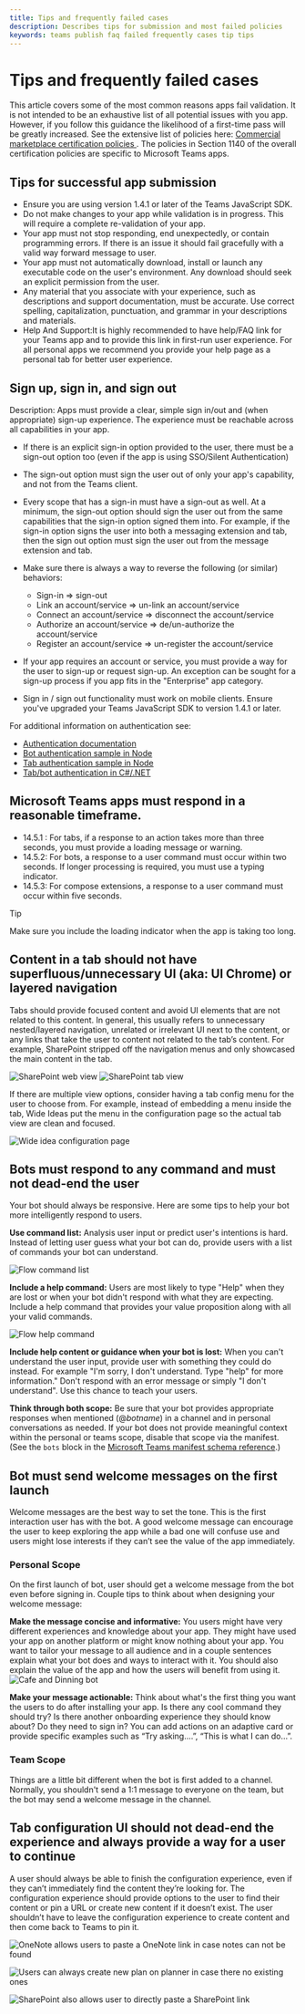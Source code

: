```yaml
---
title: Tips and frequently failed cases 
description: Describes tips for submission and most failed policies  
keywords: teams publish faq failed frequently cases tip tips 
---
```

# Tips and frequently failed cases 

This article covers some of the most common reasons apps fail validation. It is not intended to be an exhaustive list of all potential issues with you app. However, if you follow this guidance the likelihood of a first-time pass will be greatly increased. See the extensive list of policies here: [Commercial marketplace certification policies ](/legal/marketplace/certification-policies). The policies in Section 1140 of the overall certification policies are specific to Microsoft Teams apps.

## Tips for successful app submission

* Ensure you are using version 1.4.1 or later of the Teams JavaScript SDK.
* Do not make changes to your app while validation is in progress. This will require a complete re-validation of your app.
* Your app  must not stop responding, end unexpectedly, or contain programming errors. If there is an issue it should fail gracefully with a valid way forward message to user.
* Your app must not automatically download, install or launch any executable code on the user's environment. Any download should seek an explicit permission from the user.
* Any material that you associate with your experience, such as descriptions and support documentation, must be accurate. Use correct spelling, capitalization, punctuation, and grammar in your descriptions and materials.
* Help And Support:It is highly recommended to have help/FAQ link for your Teams app and to provide this link in first-run user experience. For all personal apps we recommend you provide your help page as a personal tab for better user experience.

## Sign up, sign in, and sign out

Description: Apps must provide a clear, simple sign in/out and (when appropriate) sign-up experience. The experience must be reachable across all capabilities in your app.

* If there is an explicit sign-in option provided to the user, there must be a sign-out option too (even if the app is using SSO/Silent Authentication)
* The sign-out option must sign the user out of only your app's capability, and not from the Teams client.
* Every scope that has a sign-in must have a sign-out as well. At a minimum, the sign-out option should sign the user out from the same capabilities that the sign-in option signed them into. For example, if the sign-in option signs the user into both a messaging extension and tab, then the sign out option must sign the user out from the message extension and tab.

* Make sure there is always a way to reverse the following (or similar) behaviors:
  * Sign-in => sign-out
  * Link an account/service => un-link an account/service
  * Connect an account/service => disconnect the account/service
  * Authorize an account/service => de/un-authorize the account/service
  * Register an account/service => un-register the account/service
* If your app requires an account or service, you must provide a way for the user to sign-up or request sign-up. An exception can be sought for a sign-up process if you app fits in the "Enterprise" app category.
* Sign in / sign out functionality must work on mobile clients. Ensure you've upgraded your Teams JavaScript SDK to version 1.4.1 or later.

For additional information on authentication see:

* [Authentication documentation](~/concepts/authentication/authentication.md)
* [Bot authentication sample in Node](https://github.com/OfficeDev/microsoft-teams-sample-auth-node)
* [Tab authentication sample in Node](https://github.com/OfficeDev/microsoft-teams-sample-complete-node)
* [Tab/bot authentication in C#/.NET](https://github.com/OfficeDev/microsoft-teams-sample-complete-csharp)

## Microsoft Teams apps must respond in a reasonable timeframe.

* 14.5.1 : For tabs, if a response to an action takes more than three seconds, you must provide a loading message or warning.
* 14.5.2: For bots, a response to a user command must occur within two seconds. If longer processing is required, you must use a typing indicator.
* 14.5.3: For compose extensions, a response to a user command must occur within five seconds.

> [!TIP]
> Make sure you include the loading indicator when the app is taking too long.

## Content in a tab should not have superfluous/unnecessary UI (aka: UI Chrome) or layered navigation

Tabs should provide focused content and avoid UI elements that are not related to this content. In general, this usually refers to unnecessary nested/layered navigation, unrelated or irrelevant UI next to the content, or any links that take the user to content not related to the tab’s content. For example, SharePoint stripped off the navigation menus and only showcased the main content in the tab.

![SharePoint web view](~/assets/images/faq/web-sp.png)
![SharePoint tab view](~/assets/images/faq/tab-sp.png)

If there are multiple view options, consider having a tab config menu for the user to choose from. For example, instead of embedding a menu inside the tab, Wide Ideas put the menu in the configuration page so the actual tab view are clean and focused.

![Wide idea configuration page](~/assets/images/faq/wideidea.png)

## Bots must respond to any command and must not dead-end the user

Your bot should always be responsive. Here are some tips to help your bot more intelligently respond to users.

**Use command list:** Analysis user input or predict user's intentions is hard. Instead of letting user guess what your bot can do, provide users with a list of commands your bot can understand.

![Flow command list](~/assets/images/faq/flow-bot.png)

**Include a help command:** Users are most likely to type "Help" when they are lost or when your bot didn't respond with what they are expecting. Include a help command that provides your value proposition along with all your valid commands.

![Flow help command](~/assets/images/faq/flow-help.png)

**Include help content or guidance when your bot is lost:** When you can't understand the user input, provide user with something they could do instead. For example "I'm sorry, I don't understand. Type "help" for more information." Don't respond with an error message or simply "I don't understand". Use this chance to teach your users.

**Think through both scope:** Be sure that your bot provides appropriate responses when mentioned (@*botname*) in a channel and in personal conversations as needed. If your bot does not provide meaningful context within the personal or teams scope, disable that scope via the manifest. (See the `bots` block in the [Microsoft Teams manifest schema reference](~/resources/schema/manifest-schema.md#bots).)

## Bot must send welcome messages on the first launch

Welcome messages are the best way to set the tone. This is the first interaction user has with the bot. A good welcome message can encourage the user to keep exploring the app while a bad one will confuse use and users might lose interests if they can’t see the value of the app immediately.

### Personal Scope

On the first launch of bot, user should get a welcome message from the bot even before signing in. Couple tips to think about when designing your welcome message:

**Make the message concise and informative:**
You users might have very different experiences and knowledge about your app. They might have used your app on another platform or might know nothing about your app. You want to tailor your message to all audience and in a couple sentences explain what your bot does and ways to interact with it. You should also explain the value of the app and how the users will benefit from using it.
![Cafe and Dinning bot](~/assets/images/faq/cafe-bot.png)

**Make your message actionable:** Think about what's the first thing you want the users to do after installing your app. Is there any cool command they should try? Is there another onboarding experience they should know about? Do they need to sign in? You can add actions on an adaptive card or provide specific examples such as “Try asking….”, “This is what I can do…”.

### Team Scope

Things are a little bit different when the bot is first added to a channel. Normally, you shouldn't send a 1:1 message to everyone on the team, but the bot may send a welcome message in the channel.

## Tab configuration UI should not dead-end the experience and always provide a way for a user to continue

A user should always be able to finish the configuration experience, even if they can’t immediately find the content they’re looking for. The configuration experience should provide options to the user to find their content or pin a URL or create new content if it doesn’t exist. The user shouldn’t have to leave the configuration experience to create content and then come back to Teams to pin it.

![OneNote allows users to paste a OneNote link in case notes can not be found](~/assets/images/faq/tab-onenote-config.png)

![Users can always create new plan on planner in case there no existing ones](~/assets/images/faq/tab-planner-config.png)

![SharePoint also allows user to directly paste a SharePoint link](~/assets/images/faq/tab-sp-config.png)